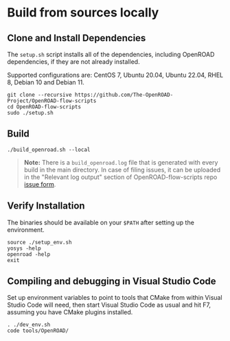 # Build from sources locally

## Clone and Install Dependencies

The `setup.sh` script installs all of the dependencies, including OpenROAD dependencies, if they are not already installed.

Supported configurations are: CentOS 7, Ubuntu 20.04, Ubuntu 22.04, RHEL 8,
Debian 10 and Debian 11.

``` shell
git clone --recursive https://github.com/The-OpenROAD-Project/OpenROAD-flow-scripts
cd OpenROAD-flow-scripts
sudo ./setup.sh
```

## Build

``` shell
./build_openroad.sh --local
```
> **Note:** There is a `build_openroad.log` file that is generated with every build in the main directory. In case of filing issues, it can be uploaded in the "Relevant log output" section of OpenROAD-flow-scripts repo [issue form](https://github.com/The-OpenROAD-Project/OpenROAD-flow-scripts/issues/new?assignees=&labels=&template=bug_report_with_orfs.yml).

## Verify Installation

The binaries should be available on your `$PATH` after setting up the
environment.

``` shell
source ./setup_env.sh
yosys -help
openroad -help
exit
```

## Compiling and debugging in Visual Studio Code

Set up environment variables to point to tools that CMake from within
Visual Studio Code will need, then start Visual Studio Code as usual
and hit F7, assuming you have CMake plugins installed.

``` shell
. ./dev_env.sh
code tools/OpenROAD/
```
